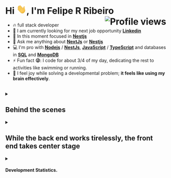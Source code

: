 <h1></h1>
<h1 align="left">Hi <img src="./img/hi.gif" height="30px" />, I'm Felipe R Ribeiro <img align="right" src="https://komarev.com/ghpvc/?username=Yokuny&style=for-the-badge&color=blue" alt="Profile views" />
</h1>

- 🔥 full stack developer
- 🔭 I am currently looking for my next job opportunity **[Linkedin](https://www.linkedin.com/in/yokuny/)**
- 🌱 In this moment focused in **[Nestjs](https://nestjs.com/)**
- 💬 Ask me anything about **[NextJs](https://nextjs.org/)** or **[Nestjs](https://nestjs.com/)**
- 💻 I'm pro with **[Nodejs](https://nodejs.org)** / **[NestJs](https://nestjs.com/)**, **[JavaScript](https://developer.mozilla.org/pt-BR/docs/Web/JavaScript)** / **[TypeScript](https://www.typescriptlang.org/)** and databases in **[SQL](https://www.postgresql.org/)** and **[MongoDB](https://www.mongodb.com)**
- ⚡ Fun fact **😜**: I code for about 3/4 of my day, dedicating the rest to activities like swimming or running.
- 🧠 I feel joy while solving a developmental problem; **it feels like using my brain effectively**.
<br><!-- maybe will no work in mozilla browser -->
<br>


<details align="left">
  <summary>
    <h2>
      Behind the scenes
    </h2>
  </summary> 
  <h1>
  
[![Node](https://img.shields.io/badge/-Node.js-43853d?style=for-the-badge&logo=nodedotjs&logoColor=white)](https://nodejs.org)
[![Nest](https://img.shields.io/badge/-Nest.js-EA2845?style=for-the-badge&logo=nestjs&logoColor=white)](https://nestjs.com)
[![Express.js](https://img.shields.io/badge/express.js-%23404d59.svg?style=for-the-badge&logo=express&logoColor=%2361DAFB)](https://expressjs.com)
[![Postgres](https://img.shields.io/badge/-PostgreSQL-31648c?style=for-the-badge&logo=postgresql&logoColor=white)](https://www.postgresql.org)
[![MongoDB](https://img.shields.io/badge/-MongoDB-00d65c?style=for-the-badge&logo=mongodb&logoColor=white)](https://www.mongodb.com)
[![Redis](https://img.shields.io/badge/redis-%23DD0031.svg?style=for-the-badge&logo=redis&logoColor=white)](https://redis.io)
[![Prisma](https://img.shields.io/badge/Prisma-3982CE?style=for-the-badge&logo=Prisma&logoColor=white)](https://www.prisma.io)
[![JWT](https://img.shields.io/badge/JWT-black?style=for-the-badge&logo=JSON%20web%20tokens)](https://jwt.io/)
[![Docker](https://img.shields.io/badge/Docker-2CA5E0?style=for-the-badge&logo=docker&logoColor=white)](https://www.docker.com)
[![AWS](https://img.shields.io/badge/AWS-%23FF9900.svg?style=for-the-badge&logo=amazon-aws&logoColor=white)](https://aws.amazon.com)
[![Jest](https://img.shields.io/badge/-jest-%23C21325?style=for-the-badge&logo=jest&logoColor=white)](https://jestjs.io)
[![cypress](https://img.shields.io/badge/-cypress-%23E5E5E5?style=for-the-badge&logo=cypress&logoColor=058a5e)](https://www.cypress.io/)
[![Postman](https://img.shields.io/badge/Postman-FF6C37?style=for-the-badge&logo=postman&logoColor=white)](https://www.postman.com/)

  </h1>
</details>

<details align="left">
  <summary>
    <h2>
      While the back end works tirelessly, the front end takes center stage
    </h2>
  </summary> 
  <h1>

[![React](https://img.shields.io/badge/React-20232A?style=for-the-badge&logo=react&logoColor=61DAFB)](https://react.dev)
[![Next JS](https://img.shields.io/badge/Next-black?style=for-the-badge&logo=next.js&logoColor=white)](https://nextjs.org/)
[![Angular.js](https://img.shields.io/badge/angular.js-%23E23237.svg?style=for-the-badge&logo=angularjs&logoColor=white)](https://angularjs.org/)
[![JavaScript](https://img.shields.io/badge/-JavaScript-F7DF1C?style=for-the-badge&logo=javascript&logoColor=000000)](https://developer.mozilla.org/pt-BR/docs/Web/JavaScript)
[![TypeScript](https://img.shields.io/badge/-TypeScript-007ACC?style=for-the-badge&logo=typescript&logoColor=white)](https://www.typescriptlang.org)
[![HTML5](https://img.shields.io/badge/-HTML5-%23E44D27?style=for-the-badge&logo=html5&logoColor=ffffff)](https://developer.mozilla.org/pt-BR/docs/Web/HTML)
[![CSS3](https://img.shields.io/badge/-CSS3-%231572B6?style=for-the-badge&logo=css3)](https://developer.mozilla.org/pt-BR/docs/Web/CSS)
[![TailwindCSS](https://img.shields.io/badge/tailwindcss-%2338B2AC.svg?style=for-the-badge&logo=tailwind-css&logoColor=white)](https://tailwindcss.com/)
[![Ionic](https://img.shields.io/badge/Ionic-%233880FF.svg?style=for-the-badge&logo=Ionic&logoColor=white)](https://ionic.io/)
[![MUI](https://img.shields.io/badge/MUI-%230081CB.svg?style=for-the-badge&logo=mui&logoColor=white)](https://mui.com/)
[![Redux](https://img.shields.io/badge/redux-%23593d88.svg?style=for-the-badge&logo=redux&logoColor=white)](https://redux.js.org/)
[![Threejs](https://img.shields.io/badge/threejs-black?style=for-the-badge&logo=three.js&logoColor=white)](https://threejs.org/)
[![Figma](https://img.shields.io/badge/figma-%23F24E1E.svg?style=for-the-badge&logo=figma&logoColor=white)](https://www.figma.com/)

  </h1>
</details>

<details align="left">
  <summary>
    <h4>
      Development Statistics.
    </h4>
  </summary> 
 
  <div style="display:flex; align-items: start;">
    <a href="https://github.com/Yokuny?tab=repositories">
      <img src="https://github-readme-stats.vercel.app/api?username=Yokuny&theme=radical&theme=transparent&hide_border=true&show_icons=true" />
      <img src="https://github-readme-stats.vercel.app/api/top-langs/?username=Yokuny&layout=compact&theme=radical&theme=transparent&hide_border=true" />
    </a>
  </div>

</details>
<br>
